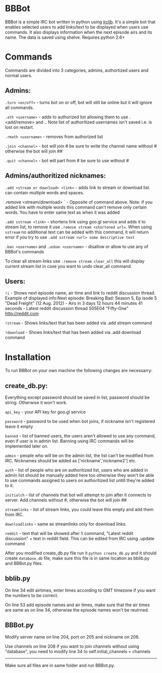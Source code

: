 BBBot
========

BBBot is a simple IRC bot written in python using [irclib](http://python-irclib.sourceforge.net/ "irclib -- Internet Relay Chat (IRC) protocol client library").
It's a simple bot that enables selected users to add links/text to be displayed when users use commands.
It also displays information when the next episode airs and its name.
The data is saved using shelve. Requires python 2.6+

Commands
========

Commands are divided into 3 categories, admins, authortized users and normal users.

Admins:
--------

`.turn <on/off>`    - turns bot on or off, bot will still be online but it will ignore all commands.

`.ath <username>`   - adds <username> to authorized list allowing them to use .<add/remove> and .<update>. Note list of authoritized usernames isn't saved i.e. is lost on restart.

`.rmath <username>` - removes <username> from authorized list

`.join <channel>`   - bot will join #<channel> be sure to write the channel name without # otherwise the bot will join ##<channel>

`.quit <channel>`   - bot will part from #<channel> be sure to use <chanel> without #

Admins/authoritized nicknames:
--------

`.add <stream or download> <link>` - adds link to stream or download list. <link> can contain multiple words and spaces.

.remove <stream/download> <link>` - Opposite of command above. Note: if you added link with multiple words this command can\'t remove only certain words. You have to enter same text as when it was added

`.add sstream <link>` - shortens link using goo.gl service and adds it to stream list, to remove it use `.remove stream <shortened url>`. When using `sstream` no additional text can be added with this command, it will return error if you try to use `.add sstream <url> some descriptive text`

`.ban <username>` and `.unban <username>` - disallow or allow <username> to use any of BBBot's commands

To clear all stream links use `.remove stream clear_all` this will display current stream list in case you want to undo clear_all command.

Users:
--------

`!i`        - Shows next episode name, air time and link to reddit discussion thread. Example of displayed info:Next episode: Breaking Bad: Season 5, Ep isode 5 "Dead Freight" (12 Aug. 2012) - Airs in 3 days 12 hours 44 minutes 41 seconds - Latest reddit discussion thread S05E04 "Fifty-One" http://reddit.com

`!stream`   - Shows links/text that has been added via .add stream <link> command

`!download` - Shows links/text that has been added via .add download <link> command


Installation
========

To run BBBot on your own machine the following changes are necessarry:

create_db.py:
--------

Everything except password should be saved in list, password should be string. Otherwise it won't work.

`api_key` - your API key for goo.gl service

`password` - password to be used when bot joins, if nickname isn't registered leave it empty

`banned` - list of banned users, the users aren't allowed to use any command, even if user is in admin list. Banning using IRC commands will be implemented later on.

`admin` - people who will be on the admin list, the list can't be modified from IRC. Nicknames should be added as ['nickname','nickname2'] etc.

`auth` - list of people who are on authoritized list, users who are added in admin list should be manually added here too otherwise they won't be able to use commands assigned to users on authoritized list untill they're added to it.

`initialch` - list of channels that bot will attempt to join after it connects to server. Add channels without #, otherwise the bot will join ##<channel>

`streamlinks` - list of stream links, you could leave this empty and add them from IRC.

`downloadlinks` - same as streamlinks only for download links.

`reddit` - text that will be showed after !i command, "Latest reddit discussion" + text in reddit field. This can be edited from IRC using .update command

After you modified create_db.py file run it `python create_db.py` and it should create `database.db` file, make sure this file is in same location as bblib.py and BBBot.py files.

bblib.py
--------

On line 34 edit airtimes, enter times according to GMT timezone if you want the numbers to be correct.

On line 53 add episode names and air times, make sure that the air times are same as on line 34, otherwise the episode names won't be reutrned.

BBBot.py
--------

Modify server name on line 204, port on 205 and nickname on 206.

Use channels on line 208 if you want to join channels without using "database", you need to modify line 34 to self.initial_channels = channels

---

Make sure all files are in same folder and run BBBot.py.

